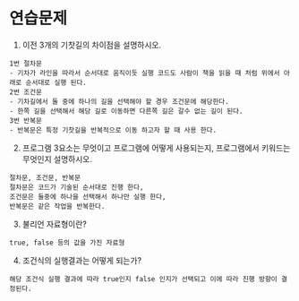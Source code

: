# 연습문제
1. 이전 3개의 기찻길의 차이점을 설명하시오.
```
1번 절차문
- 기차가 라인을 따라서 순서대로 움직이듯 실행 코드도 사람이 책을 읽을 때 처럼 위에서 아래로 순서대로 실행 된다.
2번 조건문
- 기차길에서 둘 중에 하나의 길을 선택해야 할 경우 조건문에 해당한다. 
- 한쪽 길을 선택해서 해당 길로 이동하면 다른쪽 길은 갈수 없는 길이 된다.
3번 반복문
- 반복문은 특정 기찻길을 반복적으로 이동 하고자 할 때 사용 한다.
```
2. 프로그램 3요소는 무엇이고 프로그램에 어떻게 사용되는지, 
프로그램에서 키워드는 무엇인지 설명하시오.
```
절차문, 조건문, 반복문
절차문은 코드가 기술된 순서대로 진행 한다,
조건문은 둘중에 하나을 선택해서 하나만 실행 한다, 
반복문은 같은 작업을 반복한다.
```
3. 불리언 자료형이란?
```
true, false 등의 값을 가진 자료형
```
4. 조건식의 실행결과는 어떻게 되는가?
```
해당 조건식 실행 결과에 따라 true인지 false 인지가 선택되고 이에 따라 진행 방향이 결정된다.
```

